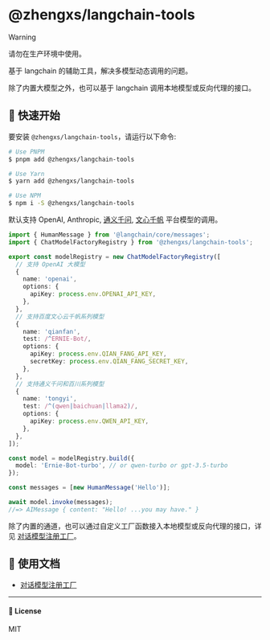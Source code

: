 # @zhengxs/langchain-tools

> [!WARNING]
> 请勿在生产环境中使用。

基于 langchain 的辅助工具，解决多模型动态调用的问题。

除了内置大模型之外，也可以基于 langchain 调用本地模型或反向代理的接口。

## 🚀 快速开始

要安装 `@zhengxs/langchain-tools`，请运行以下命令:

```bash
# Use PNPM
$ pnpm add @zhengxs/langchain-tools

# Use Yarn
$ yarn add @zhengxs/langchain-tools

# Use NPM
$ npm i -S @zhengxs/langchain-tools
```

默认支持 OpenAI, Anthropic, [通义千问][tongyi-api-key], [文心千帆][wenxinworkshop] 平台模型的调用。

```ts
import { HumanMessage } from '@langchain/core/messages';
import { ChatModelFactoryRegistry } from '@zhengxs/langchain-tools';

export const modelRegistry = new ChatModelFactoryRegistry([
  // 支持 OpenAI 大模型
  {
    name: 'openai',
    options: {
      apiKey: process.env.OPENAI_API_KEY,
    },
  },
  // 支持百度文心云千帆系列模型
  {
    name: 'qianfan',
    test: /^ERNIE-Bot/,
    options: {
      apiKey: process.env.QIAN_FANG_API_KEY,
      secretKey: process.env.QIAN_FANG_SECRET_KEY,
    },
  },
  // 支持通义千问和百川系列模型
  {
    name: 'tongyi',
    test: /^(qwen|baichuan|llama2)/,
    options: {
      apiKey: process.env.QWEN_API_KEY,
    },
  },
]);

const model = modelRegistry.build({
  model: 'Ernie-Bot-turbo', // or qwen-turbo or gpt-3.5-turbo
});

const messages = [new HumanMessage('Hello')];

await model.invoke(messages);
//=> AIMessage { content: "Hello! ...you may have." }
```

除了内置的通道，也可以通过自定义工厂函数接入本地模型或反向代理的接口，详见 [对话模型注册工厂](./docs/chat_model_registry_factory.md)。

## 📖 使用文档

- [对话模型注册工厂](./docs/chat_model_registry_factory.md)

---

#### 📝 License

MIT

[profile-link]: https://github.com/zhengxs2018
[tongyi-api-key]: https://help.aliyun.com/zh/dashscope/developer-reference/activate-dashscope-and-create-an-api-key
[wenxinworkshop]: https://console.bce.baidu.com/qianfan/ais/console/applicationConsole/application
